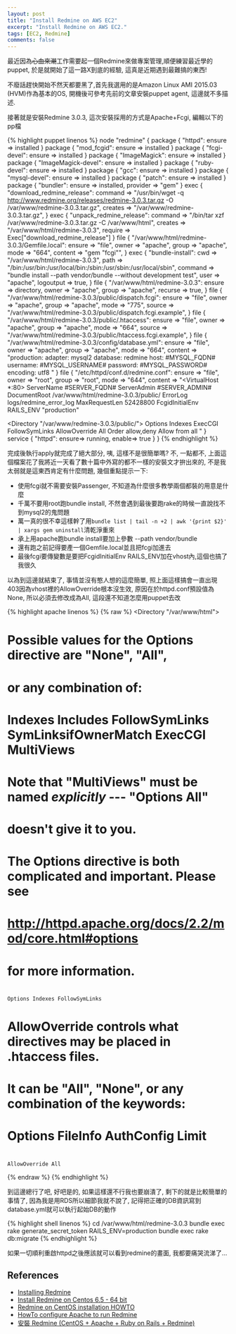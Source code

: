 ```yaml
---
layout: post
title: "Install Redmine on AWS EC2"
excerpt: "Install Redmine on AWS EC2."
tags: [EC2, Redmine]
comments: false
---
```


最近因為~~心血來潮~~工作需要起一個Redmine來做專案管理,順便練習最近學的puppet, 於是就開始了這一路X到底的經驗, 這真是近期遇到最難搞的東西!

不廢話趕快開始不然天都要黑了,首先我選用的是Amazon Linux AMI 2015.03 (HVM)作為基本的OS, 開機後可參考先前的文章安裝puppet agent, 這邊就不多描述.

接著就是安裝Redmine 3.0.3, 這次安裝採用的方式是Apache+Fcgi, 編輯以下的pp檔

{% highlight puppet linenos %}
node "redmine" {
  package { "httpd": ensure => installed }
  package { "mod_fcgid": ensure => installed }
  package { "fcgi-devel": ensure => installed }
  package { "ImageMagick": ensure => installed }
  package { "ImageMagick-devel": ensure => installed }
  package { "ruby-devel": ensure => installed }
  package { "gcc": ensure => installed }
  package { "mysql-devel": ensure => installed }
  package { "patch": ensure => installed }
  package { "bundler": ensure  => installed, provider => "gem" }
  exec { "download_redmine_release":
    command => "/usr/bin/wget -q http://www.redmine.org/releases/redmine-3.0.3.tar.gz -O /var/www/redmine-3.0.3.tar.gz",
    creates => "/var/www/redmine-3.0.3.tar.gz",
  }
  exec { "unpack_redmine_release":
    command => "/bin/tar xzf /var/www/redmine-3.0.3.tar.gz -C /var/www/html",
    creates => "/var/www/html/redmine-3.0.3",
    require => Exec["download_redmine_release"]
  }
  file { "/var/www/html/redmine-3.0.3/Gemfile.local":
    ensure => "file",
    owner => "apache",
    group => "apache",
    mode => "664",
    content => "gem "fcgi"",
  }
  exec { "bundle-install":
    cwd => "/var/www/html/redmine-3.0.3",
    path => "/bin:/usr/bin:/usr/local/bin:/sbin:/usr/sbin:/usr/local/sbin",
    command => "bundle install --path vendor/bundle --without development test",
    user => "apache",
    logoutput => true,
  }
  file { "/var/www/html/redmine-3.0.3":
    ensure => directory,
    owner => "apache",
    group => "apache",
    recurse => true,
  }
  file { "/var/www/html/redmine-3.0.3/public/dispatch.fcgi":
    ensure => "file",
    owner => "apache",
    group => "apache",
    mode => "775",
    source => "/var/www/html/redmine-3.0.3/public/dispatch.fcgi.example",
  }
  file { "/var/www/html/redmine-3.0.3/public/.htaccess":
    ensure => "file",
    owner => "apache",
    group => "apache",
    mode => "664",
    source => "/var/www/html/redmine-3.0.3/public/htaccess.fcgi.example",
  }
  file { "/var/www/html/redmine-3.0.3/config/database.yml":
    ensure => "file",
    owner => "apache",
    group => "apache",
    mode => "664",
    content => "production:
  adapter: mysql2
  database: redmine
  host: #MYSQL_FQDN#
  username: #MYSQL_USERNAME#
  password: #MYSQL_PASSWORD#
  encoding: utf8
"
  }
  file { "/etc/httpd/conf.d/redmine.conf":
    ensure => "file",
    owner  => "root",
    group  => "root",
    mode   => "644",
    content => "<VirtualHost *:80>
  ServerName #SERVER_FQDN#
  ServerAdmin #SERVER_ADMIN#
  DocumentRoot /var/www/html/redmine-3.0.3/public/
  ErrorLog logs/redmine_error_log
  MaxRequestLen 52428800
  FcgidInitialEnv RAILS_ENV "production"

  <Directory "/var/www/redmine-3.0.3/public/">
    Options Indexes ExecCGI FollowSymLinks
    AllowOverride All
    Order allow,deny
    Allow from all
  </Directory>
</VirtualHost>"
  }
  service { "httpd": ensure=> running, enable=> true }
}
{% endhighlight %}

完成後執行apply就完成了絕大部分, 咦, 這樣不是很簡單嗎? 不, 一點都不, 上面這個檔案花了我將近一天看了數十篇中外寫的都不一樣的安裝文才拚出來的, 不是我太弱就是這東西肯定有什麼問題, 幾個重點提示一下:

* 使用fcgi就不需要安裝Passenger, 不知道為什麼很多教學兩個都裝的用意是什麼
* 千萬不要用root跑bundle install, 不然會遇到最後要跑rake的時候一直說找不到mysql2的鬼問題
* 萬一真的很不幸這樣幹了用`bundle list | tail -n +2 | awk '{print $2}' | xargs gem uninstall`清乾淨重來
* 承上用apache跑bundle install要加上參數 --path vendor/bundle
* 還有跑之前記得要產一個Gemfile.local並且把fcgi加進去
* 最後fcgi要傳變數是要把FcgidInitialEnv RAILS_ENV加在vhost內,這個也搞了我很久

以為到這邊就結束了, 事情並沒有憨人想的這麼簡單, 照上面這樣搞會一直出現403因為vhost裡的AllowOverride根本沒生效, 原因在於httpd.conf預設值為None, 所以必須去修改成為All, 這段還不知道怎麼用puppet去改

{% highlight apache linenos %}
{% raw %}
<Directory "/var/www/html">

#
# Possible values for the Options directive are "None", "All",
# or any combination of:
#   Indexes Includes FollowSymLinks SymLinksifOwnerMatch ExecCGI MultiViews
#
# Note that "MultiViews" must be named *explicitly* --- "Options All"
# doesn't give it to you.
#
# The Options directive is both complicated and important.  Please see
# http://httpd.apache.org/docs/2.2/mod/core.html#options
# for more information.
#
    Options Indexes FollowSymLinks

#
# AllowOverride controls what directives may be placed in .htaccess files.
# It can be "All", "None", or any combination of the keywords:
#   Options FileInfo AuthConfig Limit
#
    AllowOverride All
{% endraw %}
{% endhighlight %}

到這邊總行了吧, 好吧是的, 如果這樣還不行我也要崩潰了, 剩下的就是比較簡單的事情了, 因為我是用RDS所以細節我就不說了, 記得把正確的DB資訊寫到database.yml就可以執行起始DB的動作

{% highlight shell linenos %}
cd /var/www/html/redmine-3.0.3
bundle exec rake generate_secret_token
RAILS_ENV=production bundle exec rake db:migrate
{% endhighlight %}

如果一切順利重啟httpd之後應該就可以看到redmine的畫面, 我都要痛哭流涕了…

## References ##

* [Installing Redmine](http://www.redmine.org/projects/redmine/wiki/redmineinstall)
* [Install Redmine on Centos 6.5 - 64 bit](http://www.redmine.org/projects/redmine/wiki/Install_Redmine_25x_on_Centos_65_complete)
* [Redmine on CentOS installation HOWTO](http://www.redmine.org/projects/redmine/wiki/Redmine_on_CentOS_installation_HOWTO)
* [HowTo configure Apache to run Redmine](http://www.redmine.org/projects/redmine/wiki/HowTo_configure_Apache_to_run_Redmine)
* [安裝 Redmine (CentOS + Apache + Ruby on Rails + Redmine)](http://blog.tonycube.com/2013/11/redmine-centos-apache-ruby-on-rails.html)

